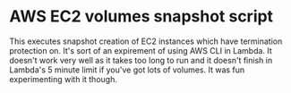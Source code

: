 # AWS EC2 volumes snapshot script

This executes snapshot creation of EC2 instances which have termination protection on.
It's sort of an expirement of using AWS CLI in Lambda. It doesn't work very well
as it takes too long to run and it doesn't finish in Lambda's 5 minute
limit if you've got lots of volumes. It was fun experimenting with it though.
